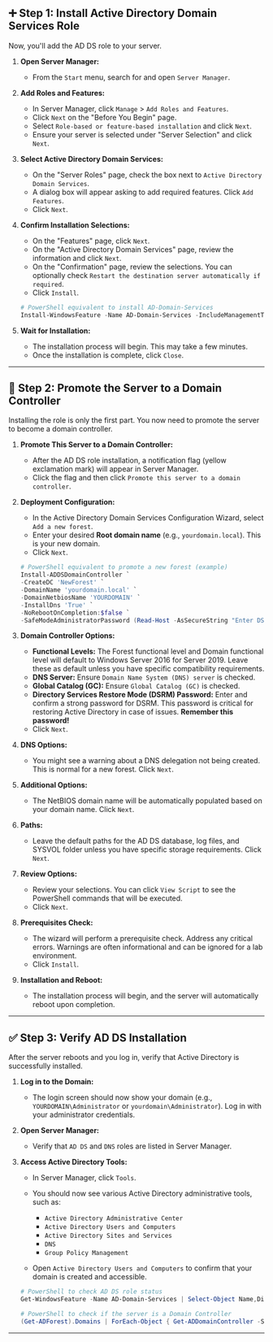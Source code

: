 ## ➕ Step 1: Install Active Directory Domain Services Role

Now, you'll add the AD DS role to your server.

1.  **Open Server Manager:**
    * From the `Start` menu, search for and open `Server Manager`.
2.  **Add Roles and Features:**
    * In Server Manager, click `Manage` > `Add Roles and Features`.
    * Click `Next` on the "Before You Begin" page.
    * Select `Role-based or feature-based installation` and click `Next`.
    * Ensure your server is selected under "Server Selection" and click `Next`.
3.  **Select Active Directory Domain Services:**
    * On the "Server Roles" page, check the box next to `Active Directory Domain Services`.
    * A dialog box will appear asking to add required features. Click `Add Features`.
    * Click `Next`.
4.  **Confirm Installation Selections:**
    * On the "Features" page, click `Next`.
    * On the "Active Directory Domain Services" page, review the information and click `Next`.
    * On the "Confirmation" page, review the selections. You can optionally check `Restart the destination server automatically if required`.
    * Click `Install`.

    ```powershell
    # PowerShell equivalent to install AD-Domain-Services
    Install-WindowsFeature -Name AD-Domain-Services -IncludeManagementTools
    ```

5.  **Wait for Installation:**
    * The installation process will begin. This may take a few minutes.
    * Once the installation is complete, click `Close`.

---

## 👑 Step 2: Promote the Server to a Domain Controller

Installing the role is only the first part. You now need to promote the server to become a domain controller.

1.  **Promote This Server to a Domain Controller:**
    * After the AD DS role installation, a notification flag (yellow exclamation mark) will appear in Server Manager.
    * Click the flag and then click `Promote this server to a domain controller`.
2.  **Deployment Configuration:**
    * In the Active Directory Domain Services Configuration Wizard, select `Add a new forest`.
    * Enter your desired **Root domain name** (e.g., `yourdomain.local`). This is your new domain.
    * Click `Next`.

    ```powershell
    # PowerShell equivalent to promote a new forest (example)
    Install-ADDSDomainController `
    -CreateDC 'NewForest' `
    -DomainName 'yourdomain.local' `
    -DomainNetbiosName 'YOURDOMAIN' `
    -InstallDns 'True' `
    -NoRebootOnCompletion:$false `
    -SafeModeAdministratorPassword (Read-Host -AsSecureString "Enter DSRM password")
    ```

3.  **Domain Controller Options:**
    * **Functional Levels:** The Forest functional level and Domain functional level will default to Windows Server 2016 for Server 2019. Leave these as default unless you have specific compatibility requirements.
    * **DNS Server:** Ensure `Domain Name System (DNS) server` is checked.
    * **Global Catalog (GC):** Ensure `Global Catalog (GC)` is checked.
    * **Directory Services Restore Mode (DSRM) Password:** Enter and confirm a strong password for DSRM. This password is critical for restoring Active Directory in case of issues. **Remember this password!**
    * Click `Next`.
4.  **DNS Options:**
    * You might see a warning about a DNS delegation not being created. This is normal for a new forest. Click `Next`.
5.  **Additional Options:**
    * The NetBIOS domain name will be automatically populated based on your domain name. Click `Next`.
6.  **Paths:**
    * Leave the default paths for the AD DS database, log files, and SYSVOL folder unless you have specific storage requirements. Click `Next`.
7.  **Review Options:**
    * Review your selections. You can click `View Script` to see the PowerShell commands that will be executed.
    * Click `Next`.
8.  **Prerequisites Check:**
    * The wizard will perform a prerequisite check. Address any critical errors. Warnings are often informational and can be ignored for a lab environment.
    * Click `Install`.
9.  **Installation and Reboot:**
    * The installation process will begin, and the server will automatically reboot upon completion.

---

## ✅ Step 3: Verify AD DS Installation

After the server reboots and you log in, verify that Active Directory is successfully installed.

1.  **Log in to the Domain:**
    * The login screen should now show your domain (e.g., `YOURDOMAIN\Administrator` or `yourdomain\Administrator`). Log in with your administrator credentials.
2.  **Open Server Manager:**
    * Verify that `AD DS` and `DNS` roles are listed in Server Manager.
3.  **Access Active Directory Tools:**
    * In Server Manager, click `Tools`.
    * You should now see various Active Directory administrative tools, such as:
        * `Active Directory Administrative Center`
        * `Active Directory Users and Computers`
        * `Active Directory Sites and Services`
        * `DNS`
        * `Group Policy Management`

    * Open `Active Directory Users and Computers` to confirm that your domain is created and accessible.

    ```powershell
    # PowerShell to check AD DS role status
    Get-WindowsFeature -Name AD-Domain-Services | Select-Object Name,DisplayName,InstallState
    ```

    ```powershell
    # PowerShell to check if the server is a Domain Controller
    (Get-ADForest).Domains | ForEach-Object { Get-ADDomainController -Server $_.Name }
    ```

---


